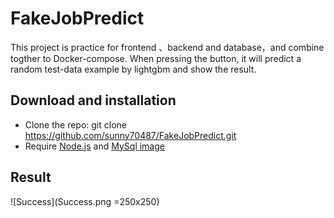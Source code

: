 # FakeJobPredict
This project is practice for frontend 、backend and database，and combine togther to Docker-compose.
When pressing the button, it will predict a random test-data example by lightgbm and show the result.

## Download and installation
* Clone the repo: git clone https://github.com/sunny70487/FakeJobPredict.git
* Require [Node.js](https://nodejs.org/en/) and [MySql image](https://hub.docker.com/_/mysql)

## Result
![Success](Success.png =250x250)
